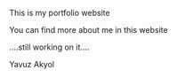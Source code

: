 This is my portfolio website

You can find more about me in this website

....still working on it....

<yvz> Yavuz Akyol </yvz>
